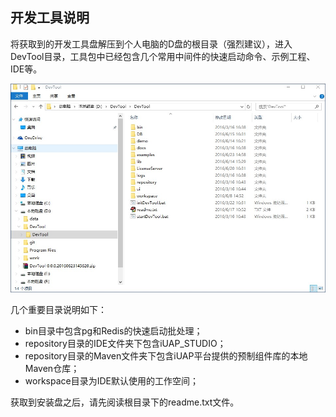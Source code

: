 
## 开发工具说明

将获取到的开发工具盘解压到个人电脑的D盘的根目录（强烈建议），进入DevTool目录，工具包中已经包含几个常用中间件的快速启动命令、示例工程、IDE等。
 
 ![开发工具包说明](../img/image001.jpg)
 
几个重要目录说明如下：

* bin目录中包含pg和Redis的快速启动批处理；
* repository目录的IDE文件夹下包含iUAP_STUDIO；
* repository目录的Maven文件夹下包含iUAP平台提供的预制组件库的本地Maven仓库；
* workspace目录为IDE默认使用的工作空间；

获取到安装盘之后，请先阅读根目录下的readme.txt文件。


